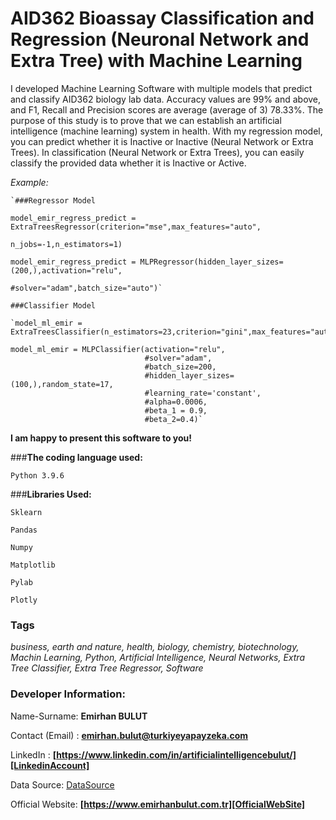 # **AID362 Bioassay Classification and Regression (Neuronal Network and Extra Tree) with Machine Learning**
I developed Machine Learning Software with multiple models that predict and classify AID362 biology lab data. Accuracy values are 99% and above, and F1, Recall and Precision scores are average (average of 3) 78.33%. The purpose of this study is to prove that we can establish an artificial intelligence (machine learning) system in health. With my regression model, you can predict whether it is Inactive or Inactive (Neural Network or Extra Trees). In classification (Neural Network or Extra Trees), you can easily classify the provided data whether it is Inactive or Active.

_Example:_ 

    `###Regressor Model

    model_emir_regress_predict = ExtraTreesRegressor(criterion="mse",max_features="auto",
                                                     n_jobs=-1,n_estimators=1)

    model_emir_regress_predict = MLPRegressor(hidden_layer_sizes=(200,),activation="relu",
                                              #solver="adam",batch_size="auto")`

    ###Classifier Model

    `model_ml_emir = ExtraTreesClassifier(n_estimators=23,criterion="gini",max_features="auto",random_state=131)

    model_ml_emir = MLPClassifier(activation="relu",
                                  #solver="adam",
                                  #batch_size=200,
                                  #hidden_layer_sizes=(100,),random_state=17,
                                  #learning_rate='constant',
                                  #alpha=0.0006,
                                  #beta_1 = 0.9,
                                  #beta_2=0.4)`
 
**I am happy to present this software to you!**

###**The coding language used:**

`Python 3.9.6`

###**Libraries Used:**

`Sklearn`

`Pandas`

`Numpy`

`Matplotlib`

`Pylab`

`Plotly`

### **Tags**

_business, earth and nature, health, biology, chemistry, biotechnology, Machin Learning, Python, Artificial Intelligence, Neural Networks, Extra Tree Classifier, Extra Tree Regressor, Software_


### **Developer Information:**

Name-Surname: **Emirhan BULUT**

Contact (Email) : **emirhan.bulut@turkiyeyapayzeka.com**

LinkedIn : **[https://www.linkedin.com/in/artificialintelligencebulut/][LinkedinAccount]**

Data Source: [DataSource]

[LinkedinAccount]: https://www.linkedin.com/in/artificialintelligencebulut/

Official Website: **[https://www.emirhanbulut.com.tr][OfficialWebSite]**

[OfficialWebSite]: https://www.emirhanbulut.com.tr

[DataSource]: https://kaggle.com